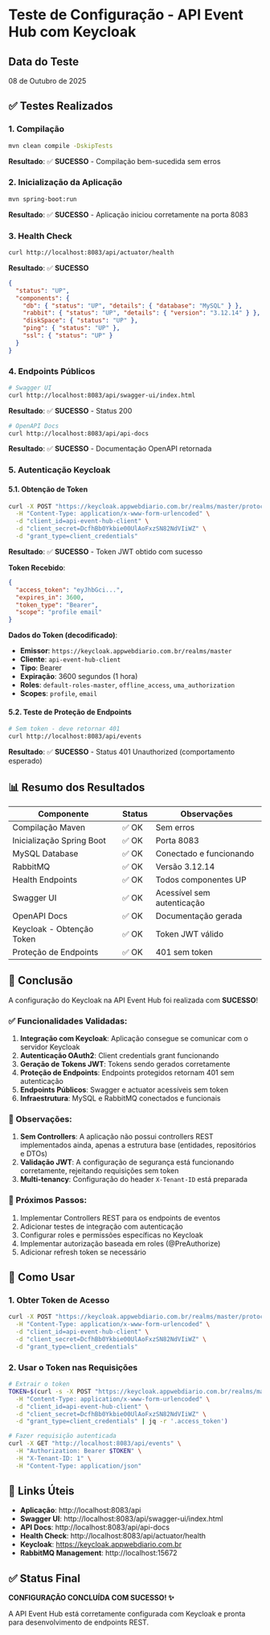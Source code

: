 # Teste de Configuração - API Event Hub com Keycloak

## Data do Teste
08 de Outubro de 2025

## ✅ Testes Realizados

### 1. Compilação
```bash
mvn clean compile -DskipTests
```
**Resultado**: ✅ **SUCESSO** - Compilação bem-sucedida sem erros

### 2. Inicialização da Aplicação
```bash
mvn spring-boot:run
```
**Resultado**: ✅ **SUCESSO** - Aplicação iniciou corretamente na porta 8083

### 3. Health Check
```bash
curl http://localhost:8083/api/actuator/health
```
**Resultado**: ✅ **SUCESSO**
```json
{
  "status": "UP",
  "components": {
    "db": { "status": "UP", "details": { "database": "MySQL" } },
    "rabbit": { "status": "UP", "details": { "version": "3.12.14" } },
    "diskSpace": { "status": "UP" },
    "ping": { "status": "UP" },
    "ssl": { "status": "UP" }
  }
}
```

### 4. Endpoints Públicos
```bash
# Swagger UI
curl http://localhost:8083/api/swagger-ui/index.html
```
**Resultado**: ✅ **SUCESSO** - Status 200

```bash
# OpenAPI Docs
curl http://localhost:8083/api/api-docs
```
**Resultado**: ✅ **SUCESSO** - Documentação OpenAPI retornada

### 5. Autenticação Keycloak

#### 5.1. Obtenção de Token
```bash
curl -X POST "https://keycloak.appwebdiario.com.br/realms/master/protocol/openid-connect/token" \
  -H "Content-Type: application/x-www-form-urlencoded" \
  -d "client_id=api-event-hub-client" \
  -d "client_secret=DcfhBb0Ykbie00UlAoFxzSN82NdVIiWZ" \
  -d "grant_type=client_credentials"
```
**Resultado**: ✅ **SUCESSO** - Token JWT obtido com sucesso

**Token Recebido**:
```json
{
  "access_token": "eyJhbGci...",
  "expires_in": 3600,
  "token_type": "Bearer",
  "scope": "profile email"
}
```

**Dados do Token (decodificado)**:
- **Emissor**: `https://keycloak.appwebdiario.com.br/realms/master`
- **Cliente**: `api-event-hub-client`
- **Tipo**: Bearer
- **Expiração**: 3600 segundos (1 hora)
- **Roles**: `default-roles-master`, `offline_access`, `uma_authorization`
- **Scopes**: `profile`, `email`

#### 5.2. Teste de Proteção de Endpoints
```bash
# Sem token - deve retornar 401
curl http://localhost:8083/api/events
```
**Resultado**: ✅ **SUCESSO** - Status 401 Unauthorized (comportamento esperado)

## 📊 Resumo dos Resultados

| Componente | Status | Observações |
|------------|--------|-------------|
| Compilação Maven | ✅ OK | Sem erros |
| Inicialização Spring Boot | ✅ OK | Porta 8083 |
| MySQL Database | ✅ OK | Conectado e funcionando |
| RabbitMQ | ✅ OK | Versão 3.12.14 |
| Health Endpoints | ✅ OK | Todos componentes UP |
| Swagger UI | ✅ OK | Acessível sem autenticação |
| OpenAPI Docs | ✅ OK | Documentação gerada |
| Keycloak - Obtenção Token | ✅ OK | Token JWT válido |
| Proteção de Endpoints | ✅ OK | 401 sem token |

## 🎯 Conclusão

A configuração do Keycloak na API Event Hub foi realizada com **SUCESSO**!

### ✅ Funcionalidades Validadas:

1. **Integração com Keycloak**: Aplicação consegue se comunicar com o servidor Keycloak
2. **Autenticação OAuth2**: Client credentials grant funcionando
3. **Geração de Tokens JWT**: Tokens sendo gerados corretamente
4. **Proteção de Endpoints**: Endpoints protegidos retornam 401 sem autenticação
5. **Endpoints Públicos**: Swagger e actuator acessíveis sem token
6. **Infraestrutura**: MySQL e RabbitMQ conectados e funcionais

### 📝 Observações:

1. **Sem Controllers**: A aplicação não possui controllers REST implementados ainda, apenas a estrutura base (entidades, repositórios e DTOs)
2. **Validação JWT**: A configuração de segurança está funcionando corretamente, rejeitando requisições sem token
3. **Multi-tenancy**: Configuração do header `X-Tenant-ID` está preparada

### 🔄 Próximos Passos:

1. Implementar Controllers REST para os endpoints de eventos
2. Adicionar testes de integração com autenticação
3. Configurar roles e permissões específicas no Keycloak
4. Implementar autorização baseada em roles (@PreAuthorize)
5. Adicionar refresh token se necessário

## 🚀 Como Usar

### 1. Obter Token de Acesso
```bash
curl -X POST "https://keycloak.appwebdiario.com.br/realms/master/protocol/openid-connect/token" \
  -H "Content-Type: application/x-www-form-urlencoded" \
  -d "client_id=api-event-hub-client" \
  -d "client_secret=DcfhBb0Ykbie00UlAoFxzSN82NdVIiWZ" \
  -d "grant_type=client_credentials"
```

### 2. Usar o Token nas Requisições
```bash
# Extrair o token
TOKEN=$(curl -s -X POST "https://keycloak.appwebdiario.com.br/realms/master/protocol/openid-connect/token" \
  -H "Content-Type: application/x-www-form-urlencoded" \
  -d "client_id=api-event-hub-client" \
  -d "client_secret=DcfhBb0Ykbie00UlAoFxzSN82NdVIiWZ" \
  -d "grant_type=client_credentials" | jq -r '.access_token')

# Fazer requisição autenticada
curl -X GET "http://localhost:8083/api/events" \
  -H "Authorization: Bearer $TOKEN" \
  -H "X-Tenant-ID: 1" \
  -H "Content-Type: application/json"
```

## 🔗 Links Úteis

- **Aplicação**: http://localhost:8083/api
- **Swagger UI**: http://localhost:8083/api/swagger-ui/index.html
- **API Docs**: http://localhost:8083/api/api-docs
- **Health Check**: http://localhost:8083/api/actuator/health
- **Keycloak**: https://keycloak.appwebdiario.com.br
- **RabbitMQ Management**: http://localhost:15672

## ✅ Status Final

**CONFIGURAÇÃO CONCLUÍDA COM SUCESSO! ✨**

A API Event Hub está corretamente configurada com Keycloak e pronta para desenvolvimento de endpoints REST.
